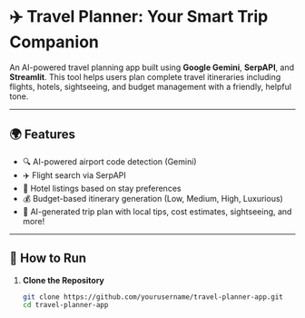# ✈️ Travel Planner: Your Smart Trip Companion

An AI-powered travel planning app built using **Google Gemini**, **SerpAPI**, and **Streamlit**. This tool helps users plan complete travel itineraries including flights, hotels, sightseeing, and budget management with a friendly, helpful tone.

---

## 🌍 Features

- 🔍 AI-powered airport code detection (Gemini)
- ✈️ Flight search via SerpAPI
- 🏨 Hotel listings based on stay preferences
- 💰 Budget-based itinerary generation (Low, Medium, High, Luxurious)
- 🧠 AI-generated trip plan with local tips, cost estimates, sightseeing, and more!

---

## 🚀 How to Run

1. **Clone the Repository**
   ```bash
   git clone https://github.com/yourusername/travel-planner-app.git
   cd travel-planner-app
